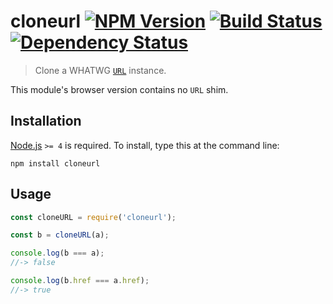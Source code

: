 # cloneurl [![NPM Version][npm-image]][npm-url] [![Build Status][travis-image]][travis-url] [![Dependency Status][david-image]][david-url]

> Clone a WHATWG [`URL`](https://developer.mozilla.org/en/docs/Web/API/URL) instance.


This module's browser version contains no `URL` shim.


## Installation

[Node.js](http://nodejs.org/) `>= 4` is required. To install, type this at the command line:
```shell
npm install cloneurl
```


## Usage

```js
const cloneURL = require('cloneurl');

const b = cloneURL(a);

console.log(b === a);
//-> false

console.log(b.href === a.href);
//-> true
```


[npm-image]: https://img.shields.io/npm/v/cloneurl.svg
[npm-url]: https://npmjs.org/package/cloneurl
[travis-image]: https://img.shields.io/travis/stevenvachon/cloneurl.svg
[travis-url]: https://travis-ci.org/stevenvachon/cloneurl
[david-image]: https://img.shields.io/david/stevenvachon/cloneurl.svg
[david-url]: https://david-dm.org/stevenvachon/cloneurl
